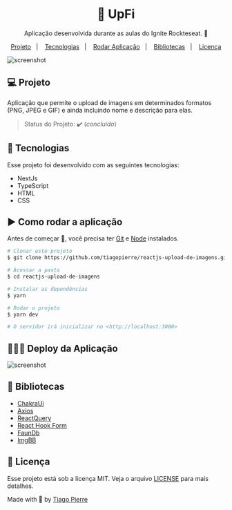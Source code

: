 <h1 align="center">🌄 UpFi</h1>
<p align="center">Aplicação desenvolvida durante as aulas do Ignite Rockteseat. 🚀</p>

<p align="center">
  <a href="#-projeto">Projeto</a>&nbsp;&nbsp;&nbsp;|&nbsp;&nbsp;&nbsp;
  <a href="#-tecnologias">Tecnologias</a>&nbsp;&nbsp;&nbsp;|&nbsp;&nbsp;&nbsp;
  <a href="https://github.com/tiagopierre/DashGo/edit/main/README.md#%EF%B8%8F-como-rodar-a-aplica%C3%A7%C3%A3o">Rodar Aplicação</a>&nbsp;&nbsp;&nbsp;|&nbsp;&nbsp;&nbsp;
  <a href="https://github.com/tiagopierre/DashGo/edit/main/README.md#-bibliotecas">Bibliotecas</a>&nbsp;&nbsp;&nbsp;|&nbsp;&nbsp;&nbsp;
  <a href="https://github.com/tiagopierre/DashGo/edit/main/README.md#-licen%C3%A7a">Licença</a>
</p>


<img src="https://github.com/tiagopierre/reactjs-upload-de-imagens/blob/main/screencapture/screencapture-localhost-3000-2022-03-30-10_48_26.png?raw=true" alt="screenshot"/>



## 💻 Projeto

Aplicação que permite o upload de imagens em determinados formatos (PNG, JPEG e GIF) e ainda incluindo nome e descrição para elas.
> Status do Projeto: :heavy_check_mark: (_concluído_)


## 🚀 Tecnologias

Esse projeto foi desenvolvido com as seguintes tecnologias:

- NextJs
- TypeScript
- HTML
- CSS

## ▶️ Como rodar a aplicação 

Antes de começar :checkered_flag:, você precisa ter [Git](https://git-scm.com) e [Node](https://nodejs.org/en/) instalados.

```bash
# Clonar este projeto
$ git clone https://github.com/tiagopierre/reactjs-upload-de-imagens.git

# Acessar a pasta
$ cd reactjs-upload-de-imagens

# Instalar as dependências 
$ yarn

# Rodar o projeto
$ yarn dev

# O servidor irá inicializar no <http://localhost:3000>
```

## 👨🏻‍💻 Deploy da Aplicação

<img src="https://github.com/tiagopierre/reactjs-upload-de-imagens/blob/main/screencapture/Grava%C3%A7%C3%A3o%20de%20Tela%202022-03-30%20%C3%A0s%2010.44.46.gif?raw=true" alt="screenshot"/>

## 📁 Bibliotecas

- [ChakraUi](https://chakra-ui.com/)
- [Axios](https://axios-http.com/) 
- [ReactQuery](https://react-query.tanstack.com/)
- [React Hook Form](https://react-hook-form.com/)
- [FaunDb](https://fauna.com/)
- [ImgBB](https://pt-br.imgbb.com/)

## 📝 Licença

Esse projeto está sob a licença MIT. Veja o arquivo [LICENSE](.github/LICENSE.md) para mais detalhes.


Made with
💜 by <a href="https://github.com/tiagopierre" target="_blank">Tiago Pierre</a>
